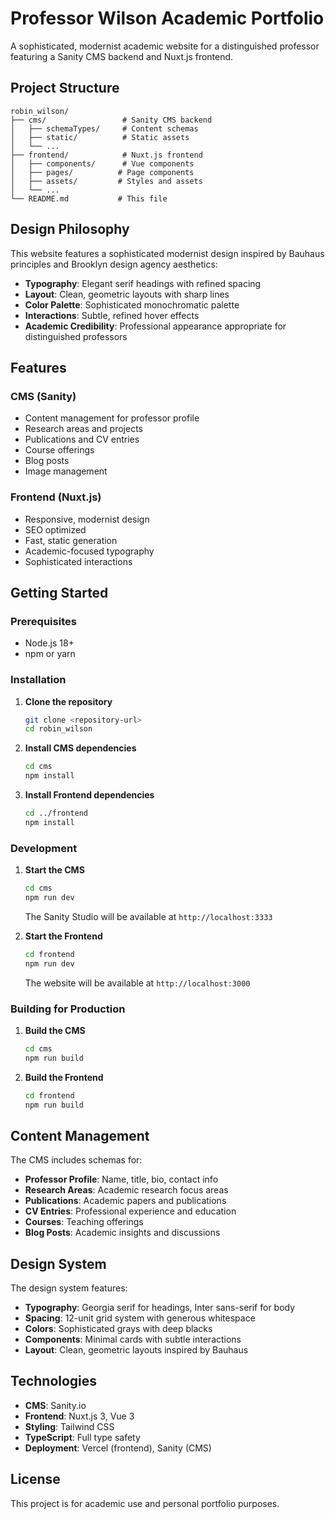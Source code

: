 # Professor Wilson Academic Portfolio

A sophisticated, modernist academic website for a distinguished professor featuring a Sanity CMS backend and Nuxt.js frontend.

## Project Structure

```
robin_wilson/
├── cms/                 # Sanity CMS backend
│   ├── schemaTypes/     # Content schemas
│   ├── static/          # Static assets
│   └── ...
├── frontend/            # Nuxt.js frontend
│   ├── components/      # Vue components
│   ├── pages/          # Page components
│   ├── assets/         # Styles and assets
│   └── ...
└── README.md           # This file
```

## Design Philosophy

This website features a sophisticated modernist design inspired by Bauhaus principles and Brooklyn design agency aesthetics:

- **Typography**: Elegant serif headings with refined spacing
- **Layout**: Clean, geometric layouts with sharp lines
- **Color Palette**: Sophisticated monochromatic palette
- **Interactions**: Subtle, refined hover effects
- **Academic Credibility**: Professional appearance appropriate for distinguished professors

## Features

### CMS (Sanity)
- Content management for professor profile
- Research areas and projects
- Publications and CV entries
- Course offerings
- Blog posts
- Image management

### Frontend (Nuxt.js)
- Responsive, modernist design
- SEO optimized
- Fast, static generation
- Academic-focused typography
- Sophisticated interactions

## Getting Started

### Prerequisites
- Node.js 18+
- npm or yarn

### Installation

1. **Clone the repository**
   ```bash
   git clone <repository-url>
   cd robin_wilson
   ```

2. **Install CMS dependencies**
   ```bash
   cd cms
   npm install
   ```

3. **Install Frontend dependencies**
   ```bash
   cd ../frontend
   npm install
   ```

### Development

1. **Start the CMS**
   ```bash
   cd cms
   npm run dev
   ```
   The Sanity Studio will be available at `http://localhost:3333`

2. **Start the Frontend**
   ```bash
   cd frontend
   npm run dev
   ```
   The website will be available at `http://localhost:3000`

### Building for Production

1. **Build the CMS**
   ```bash
   cd cms
   npm run build
   ```

2. **Build the Frontend**
   ```bash
   cd frontend
   npm run build
   ```

## Content Management

The CMS includes schemas for:
- **Professor Profile**: Name, title, bio, contact info
- **Research Areas**: Academic research focus areas
- **Publications**: Academic papers and publications
- **CV Entries**: Professional experience and education
- **Courses**: Teaching offerings
- **Blog Posts**: Academic insights and discussions

## Design System

The design system features:
- **Typography**: Georgia serif for headings, Inter sans-serif for body
- **Spacing**: 12-unit grid system with generous whitespace
- **Colors**: Sophisticated grays with deep blacks
- **Components**: Minimal cards with subtle interactions
- **Layout**: Clean, geometric layouts inspired by Bauhaus

## Technologies

- **CMS**: Sanity.io
- **Frontend**: Nuxt.js 3, Vue 3
- **Styling**: Tailwind CSS
- **TypeScript**: Full type safety
- **Deployment**: Vercel (frontend), Sanity (CMS)

## License

This project is for academic use and personal portfolio purposes.
